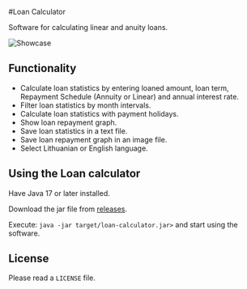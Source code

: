 #Loan Calculator

Software for calculating linear and anuity loans.

![Showcase](images/showcase.gif)

## Functionality

- Calculate loan statistics by entering loaned amount, loan term, Repayment Schedule (Annuity or Linear) and annual interest rate.
- Filter loan statistics by month intervals.
- Calculate loan statistics with payment holidays.
- Show loan repayment graph.
- Save loan statistics in a text file.
- Save loan repayment graph in an image file.
- Select Lithuanian or English language.

## Using the Loan calculator

Have Java 17 or later installed.

Download the jar file from [releases](https://github.com/EvalVis/LoanCalculator/releases).

Execute: `java -jar target/loan-calculator.jar>` and start using the software.

## License

Please read a `LICENSE` file.